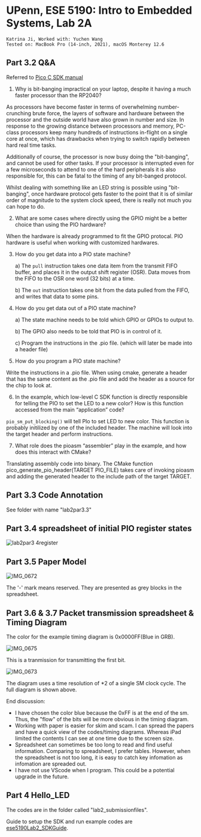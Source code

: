 # UPenn, ESE 5190: Intro to Embedded Systems, Lab 2A

    Katrina Ji, Worked with: Yuchen Wang
    Tested on: MacBook Pro (14-inch, 2021), macOS Monterey 12.6

## Part 3.2 Q&A 
Referred to [Pico C SDK manual](https://datasheets.raspberrypi.com/pico/raspberry-pi-pico-c-sdk.pdf)
1. Why is bit-banging impractical on your laptop, despite it having a much faster processor than the RP2040?

As processors have become faster in terms of overwhelming number-crunching brute force, the layers of software and hardware between the processor and the outside world have also grown in number and size. In response to the growing distance between processors and memory, PC-class processors keep many hundreds of instructions in-flight on a single core at once, which has drawbacks when trying to switch rapidly between hard real time tasks.

Additionally of course, the processor is now busy doing the "bit-banging", and cannot be used for other tasks. If your processor is interrupted even for a few microseconds to attend to one of the hard peripherals it is also responsible for, this can be fatal to the timing of any bit-banged protocol.

Whilst dealing with something like an LED string is possible using "bit-banging", once hardware protocol gets faster to the point that it is of similar order of magnitude to the system clock speed, there is really not much you can hope to do. 

2. What are some cases where directly using the GPIO might be a better choice than using the PIO hardware?

When the hardware is already programmed to fit the GPIO protocal. PIO hardware is useful when working with customized hardwares.

3. How do you get data into a PIO state machine?

   a) The `pull` instruction takes one data item from the transmit FIFO buffer, and places it in the output shift register (OSR). Data moves from the FIFO to the OSR one word (32 bits) at a time. 
   
   b) The `out` instruction takes one bit from the data pulled from the FIFO, and writes that data to some pins. 

4. How do you get data out of a PIO state machine?

   a) The state machine needs to be told which GPIO or GPIOs to output to.
   
   b) The GPIO also needs to be told that PIO is in control of it.
   
   c) Program the instructions in the .pio file. (which will later be made into a header file)

5. How do you program a PIO state machine?

Write the instructions in a .pio file. When using cmake, generate a header that has the same content as the .pio file and add the header as a source for the chip to look at.

6. In the example, which low-level C SDK function is directly responsible for telling the PIO to set the LED to a new color? How is this function accessed from the main “application” code?

`pio_sm_put_blocking()` will tell PIo to set LED to new color. This function is probably initilized by one of the included header. The machine will look into the target header and perform instructions.

7. What role does the pioasm “assembler” play in the example, and how does this interact with CMake?

Translating assembly code into binary. The CMake function pico_generate_pio_header(TARGET PIO_FILE) takes care of invoking pioasm and adding the generated header to the include path of the target TARGET.

## Part 3.3 Code Annotation
See folder with name "lab2par3.3"

## Part 3.4 spreadsheet of initial PIO register states

![lab2par3 4register](https://user-images.githubusercontent.com/114244957/196347625-b2e75b01-4c3d-48fa-9b5c-73efd9416e57.png)

## Part 3.5 Paper Model

![IMG_0672](https://user-images.githubusercontent.com/114244957/196578972-13ff1c93-a566-4dc4-b360-ad6de2ccc9de.jpg)

The '-' mark means reserved. They are presented as grey blocks in the spreadsheet.

## Part 3.6 & 3.7 Packet transmission spreadsheet & Timing Diagram

The color for the example timing diagram is 0x0000FF(Blue in GRB).

![IMG_0675](https://user-images.githubusercontent.com/114244957/196578990-34e8d84a-da70-42bb-b379-79f042dfd988.jpg)

This is a tranmission for transmitting the first bit.

![IMG_0673](https://user-images.githubusercontent.com/114244957/196579062-296fa372-8ac6-42c6-b489-6a9e4c50b697.jpg)

The diagram uses a time resolution of *2 of a single SM clock cycle. The full diagram is shown above.

End discussion:
- I have chosen the color blue because the 0xFF is at the end of the sm. Thus, the "flow" of the bits will be more obvious in the timing diagram.
- Working with paper is easier for skim and scam. I can spread the papers and have a quick view of the codes/timing diagrams. Whereas iPad limited the contents I can see at one time due to the screen size.
- Spreadsheet can sometimes be too long to read and find useful information. Comparing to spreadsheet, I prefer tables. However, when the spreadsheet is not too long, it is easy to catch key infomation as infomation are spreaded out.
- I have not use VScode when I program. This could be a potential upgrade in the future.

## Part 4 Hello_LED

The codes are in the folder called "lab2_submissionfiles".

Guide to setup the SDK and run example codes are [ese5190Lab2_SDKGuide](https://github.com/katrinaji/ese5190Lab2_SDKGuide.git).

